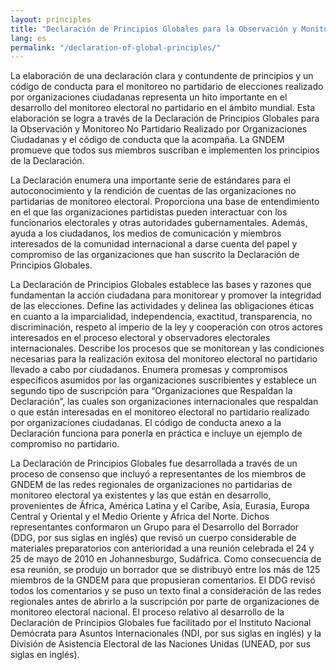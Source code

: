 ```yaml
---
layout: principles
title: "Declaración de Principios Globales para la Observación y Monitoreo No Partidario de Elecciones Realizado por Organizaciones Ciudadanas"
lang: es
permalink: "/declaration-of-global-principles/"
---
```


La elaboración de una declaración clara y contundente de principios y un código de conducta para el monitoreo no partidario de elecciones realizado por organizaciones ciudadanas representa un hito importante en el desarrollo del monitoreo electoral no partidario en el ámbito mundial. Esta elaboración se logra a través de la Declaración de Principios Globales para la Observación y Monitoreo No Partidario Realizado por Organizaciones Ciudadanas y el código de conducta que la acompaña. La GNDEM promueve que todos sus miembros suscriban e implementen los principios de la Declaración.

La Declaración enumera una importante serie de estándares para el autoconocimiento y la rendición de cuentas de las organizaciones no partidarias de monitoreo electoral. Proporciona una base de entendimiento en el que las organizaciones partidistas pueden interactuar con los funcionarios electorales y otras autoridades gubernamentales. Además, ayuda a los ciudadanos, los medios de comunicación y miembros interesados de la comunidad internacional a darse cuenta del papel y compromiso de las organizaciones que han suscrito la Declaración de Principios Globales.

La Declaración de Principios Globales establece las bases y razones que fundamentan la acción ciudadana para monitorear y promover la integridad de las elecciones. Define las actividades y delinea las obligaciones éticas en cuanto a la imparcialidad, independencia, exactitud, transparencia, no discriminación, respeto al imperio de la ley y cooperación con otros actores interesados en el proceso electoral y observadores electorales internacionales. Describe los procesos que se monitorean y las condiciones necesarias para la realización exitosa del monitoreo electoral no partidario llevado a cabo por ciudadanos. Enumera promesas y compromisos específicos asumidos por las organizaciones suscribientes y establece un segundo tipo de suscripción para “Organizaciones que Respaldan la Declaración”, las cuales son organizaciones internacionales que respaldan o que están interesadas en el monitoreo electoral no partidario realizado por organizaciones ciudadanas. El código de conducta anexo a la Declaración funciona para ponerla en práctica e incluye un ejemplo de compromiso no partidario.

La Declaración de Principios Globales fue desarrollada a través de un proceso de consenso que incluyó a representantes de los miembros de GNDEM de las redes regionales de organizaciones no partidarias de monitoreo electoral ya existentes y las que están en desarrollo, provenientes de África, América Latina y el Caribe, Asia, Eurasia, Europa Central y Oriental y el Medio Oriente y África del Norte. Dichos representantes conformaron un Grupo para el Desarrollo del Borrador (DDG, por sus siglas en inglés) que revisó un cuerpo considerable de materiales preparatorios con anterioridad a una reunión celebrada el 24 y 25 de mayo de 2010 en Johannesburgo, Sudáfrica. Como consecuencia de esa reunión, se produjo un borrador que se distribuyó entre los más de 125 miembros de la GNDEM para que propusieran comentarios. El DDG revisó todos los comentarios y se puso un texto final a consideración de las redes regionales antes de abrirlo a la suscripción por parte de organizaciones de monitoreo electoral nacional. El proceso relativo al desarrollo de la Declaración de Principios Globales fue facilitado por el Instituto Nacional Demócrata para Asuntos Internacionales (NDI, por sus siglas en inglés) y la División de Asistencia Electoral de las Naciones Unidas (UNEAD, por sus siglas en inglés).